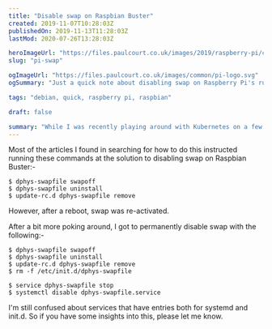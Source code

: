 ```yaml
---
title: "Disable swap on Raspbian Buster"
created: 2019-11-07T10:28:03Z
publishedOn: 2019-11-13T11:28:03Z
lastMod: 2020-07-26T13:28:03Z

heroImageUrl: "https://files.paulcourt.co.uk/images/2019/raspberry-pi/circuit-board.jpg"
slug: "pi-swap"

ogImageUrl: "https://files.paulcourt.co.uk/images/common/pi-logo.svg"
ogSummary: "Just a quick note about disabling swap on Raspberry Pi's running Raspbian Buster."

tags: "debian, quick, raspberry pi, raspbian"

draft: false

summary: "While I was recently playing around with Kubernetes on a few Raspberry Pi's, I noticed that after disabling swap it would be re-enabled on the next boot. This was the solution I found to get it permanently disabled."
---
```


Most of the articles I found in searching for how to do this instructed running these commands at the solution to disabling swap on Raspbian Buster:-

```
$ dphys-swapfile swapoff
$ dphys-swapfile uninstall
$ update-rc.d dphys-swapfile remove
```

However, after a reboot, swap was re-activated.

After a bit more poking around, I got to permanently disable swap with the following:-

```
$ dphys-swapfile swapoff
$ dphys-swapfile uninstall
$ update-rc.d dphys-swapfile remove
$ rm -f /etc/init.d/dphys-swapfile

$ service dphys-swapfile stop
$ systemctl disable dphys-swapfile.service
```

I'm still confused about services that have entries both for systemd and init.d. So if you have some insights into this, please let me know. 


